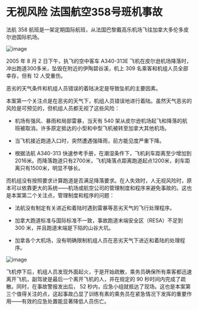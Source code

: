 # 无视风险 法国航空358号班机事故

法航 358 航班是一架定期国际航班，从法国巴黎戴高乐机场飞往加拿大多伦多皮尔逊国际机场。

![image](https://github.com/user-attachments/assets/77614c48-8be9-4095-85f2-44a095fb41fb)


2005 年 8 月 2 日下午，执飞的空中客车 A340-313E 飞机在皮尔逊机场降落时，冲出跑道300多米，坠毁在附近的伊陶碧谷溪，机上 309 名乘客和机组人员全部幸存，但有 12 人受重伤。

恶劣的天气条件和机组人员错误的着陆决定是导致坠机的主要因素。

本案第一个关注点是在恶劣的天气下，机组人员错误地进行着陆。虽然天气恶劣的风险是可预见的，但机组人员都无视了这些风险：

 - 机场有强风、暴雨和局部雷暴，当天有 540 架从皮尔逊机场起飞和降落的航班被取消。许多原定抵达的小型和中型飞机被转至加拿大其他机场。

 - 当飞机接近跑道入口时，突然遭遇强降雨，前方能见度严重下降。

 - 根据法航 A340-313 快速参考手册，在潮湿条件下，飞机刹车距离至少增加到2016米。而降落跑道只有2700米，飞机降落点距离跑道起点1200米，刹车距离只有1500米，明显不够长。
 
 
 而机组没有按照要求计算跑道是否满足降落要求。在人失效时，人无视风险时，原本可以依靠更大的系统——机场或航空公司的管理制度和程序来避免事故的。这也是本案第二个关注点，管理制度和程序的问题：

 - 法航没有制定有关进近和着陆时遇到雷暴等恶劣天气的飞行处理程序。

 - 加拿大跑道标准与国际标准不一致，事故跑道末端安全区（RESA）不足到 300 米，并且跑道末端是下陷的山谷大坑。

 - 加拿各个大机场，没有明确限制机组人员在恶劣天气下进近和着陆的处理程序。

![image](https://github.com/user-attachments/assets/596ddfc3-a57a-494c-beed-cdfd19a2bc0c)


飞机停下后，机组人员发现外面起火，于是开始疏散，乘务员确保所有乘客都迅速离开飞机，副驾驶是最后一个离开飞机的人，并在规定的 90 秒时间内完成了疏散。同时，在事故警报发出后， 52 秒内，应急小组就抵达了现场。这也是本案第三个值得关注的点，这起事故凸显了训练有素的乘务员在紧急情况下发挥的重要作用——有效的应急处置能显著降低人员伤亡。

